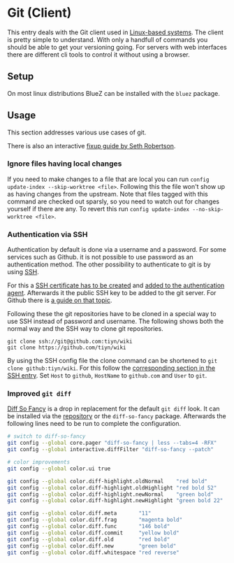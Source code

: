 # Git (Client)

This entry deals with the Git client used in
[Linux-based systems](/wiki/linux/linux.md).
The client is pretty simple to understand.
With only a handfull of commands you should be able to get your versioning going.
For servers with web interfaces there are different cli tools to control it
without using a browser.


## Setup

On most linux distributions BlueZ can be installed with the `bluez` package.

## Usage

This section addresses various use cases of git.

There is also an interactive
[fixup guide by Seth Robertson](https://sethrobertson.github.io/GitFixUm/fixup.html).

### Ignore files having local changes

If you need to make changes to a file that are local you can run
`config update-index --skip-worktree <file>`.
Following this the file won't show up as having changes from the upstream.
Note that files tagged with this command are checked out sparsly, so you need
to watch out for changes yourself if there are any.
To revert this run `config update-index --no-skip-worktree <file>`.

### Authentication via SSH

Authentication by default is done via a username and a password.
For some services such as Github.
it is not possible to use password as an authentication method.
The other possibility to authenticate to git is by using
[SSH](/wiki/linux/ssh.md).

For this a
[SSH certificate has to be created](/wiki/linux/ssh.md#generate-new-keys) and
[added to the authentication agent](/wiki/linux/ssh.md#adding-keys-to-authentication-agent).
Afterwards it the public SSH key to be added to the git server.
For Github there is
[a guide on that topic](https://docs.github.com/en/get-started/getting-started-with-git/why-is-git-always-asking-for-my-password).

Following these the git repositories have to be cloned in a special way to use
SSH instead of password and username.
The following shows both the normal way and the SSH way to clone git
repositories.

```ssh
git clone ssh://git@github.com:tiyn/wiki
git clone https://github.com/tiyn/wiki
```

By using the SSH config file the clone command can be shortened to
`git clone github:tiyn/wiki`.
For this follow the
[corresponding section in the SSH entry](/wiki/linux/ssh.md#shorten-ssh-connection-commands).
Set `Host` to `github`, `HostName` to `github.com` and `User` to `git`.

### Improved `git diff`

[Diff So Fancy](https://github.com/so-fancy/diff-so-fancy) is a drop in
replacement for the default `git diff` look.
It can be installed via the
[repository](https://github.com/so-fancy/diff-so-fancy) or the `diff-so-fancy`
package.
Afterwards the following lines need to be run to complete the configuration.

```sh
# switch to diff-so-fancy
git config --global core.pager "diff-so-fancy | less --tabs=4 -RFX"
git config --global interactive.diffFilter "diff-so-fancy --patch"

# color improvements
git config --global color.ui true

git config --global color.diff-highlight.oldNormal    "red bold"
git config --global color.diff-highlight.oldHighlight "red bold 52"
git config --global color.diff-highlight.newNormal    "green bold"
git config --global color.diff-highlight.newHighlight "green bold 22"

git config --global color.diff.meta       "11"
git config --global color.diff.frag       "magenta bold"
git config --global color.diff.func       "146 bold"
git config --global color.diff.commit     "yellow bold"
git config --global color.diff.old        "red bold"
git config --global color.diff.new        "green bold"
git config --global color.diff.whitespace "red reverse"
```
